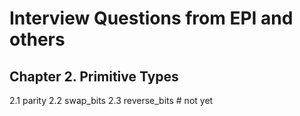 # Interview Questions from EPI and others

## Chapter 2. Primitive Types
2.1 parity
2.2 swap\_bits
2.3 reverse\_bits # not yet
